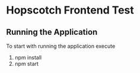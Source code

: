 # Hopscotch Frontend Test

## Running the Application
To start with running the application execute 
  1. npm install
  2. npm start

